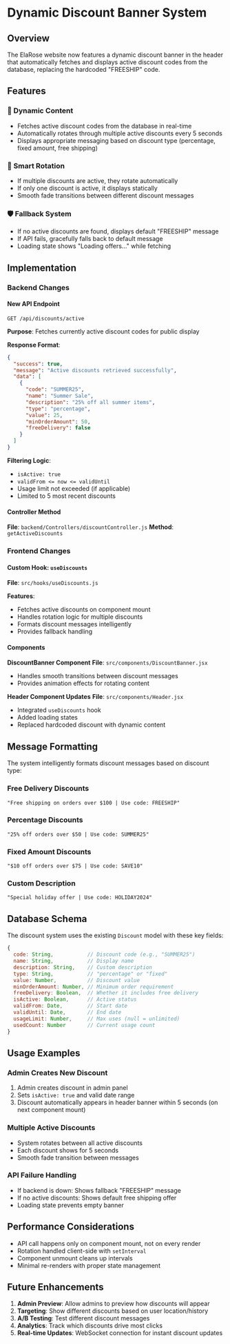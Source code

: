 # Dynamic Discount Banner System

## Overview
The ElaRose website now features a dynamic discount banner in the header that automatically fetches and displays active discount codes from the database, replacing the hardcoded "FREESHIP" code.

## Features

### 🎯 Dynamic Content
- Fetches active discount codes from the database in real-time
- Automatically rotates through multiple active discounts every 5 seconds
- Displays appropriate messaging based on discount type (percentage, fixed amount, free shipping)

### 🔄 Smart Rotation
- If multiple discounts are active, they rotate automatically
- If only one discount is active, it displays statically
- Smooth fade transitions between different discount messages

### 🛡️ Fallback System
- If no active discounts are found, displays default "FREESHIP" message
- If API fails, gracefully falls back to default message
- Loading state shows "Loading offers..." while fetching

## Implementation

### Backend Changes

#### New API Endpoint
```
GET /api/discounts/active
```

**Purpose**: Fetches currently active discount codes for public display

**Response Format**:
```json
{
  "success": true,
  "message": "Active discounts retrieved successfully",
  "data": [
    {
      "code": "SUMMER25",
      "name": "Summer Sale",
      "description": "25% off all summer items",
      "type": "percentage",
      "value": 25,
      "minOrderAmount": 50,
      "freeDelivery": false
    }
  ]
}
```

**Filtering Logic**:
- `isActive: true`
- `validFrom <= now <= validUntil`
- Usage limit not exceeded (if applicable)
- Limited to 5 most recent discounts

#### Controller Method
**File**: `backend/Controllers/discountController.js`
**Method**: `getActiveDiscounts`

### Frontend Changes

#### Custom Hook: `useDiscounts`
**File**: `src/hooks/useDiscounts.js`

**Features**:
- Fetches active discounts on component mount
- Handles rotation logic for multiple discounts
- Formats discount messages intelligently
- Provides fallback handling

#### Components

**DiscountBanner Component**
**File**: `src/components/DiscountBanner.jsx`
- Handles smooth transitions between discount messages
- Provides animation effects for rotating content

**Header Component Updates**
**File**: `src/components/Header.jsx`
- Integrated `useDiscounts` hook
- Added loading states
- Replaced hardcoded discount with dynamic content

## Message Formatting

The system intelligently formats discount messages based on discount type:

### Free Delivery Discounts
```
"Free shipping on orders over $100 | Use code: FREESHIP"
```

### Percentage Discounts
```
"25% off orders over $50 | Use code: SUMMER25"
```

### Fixed Amount Discounts
```
"$10 off orders over $75 | Use code: SAVE10"
```

### Custom Description
```
"Special holiday offer | Use code: HOLIDAY2024"
```

## Database Schema

The discount system uses the existing `Discount` model with these key fields:

```javascript
{
  code: String,           // Discount code (e.g., "SUMMER25")
  name: String,           // Display name
  description: String,    // Custom description
  type: String,           // "percentage" or "fixed"
  value: Number,          // Discount value
  minOrderAmount: Number, // Minimum order requirement
  freeDelivery: Boolean,  // Whether it includes free delivery
  isActive: Boolean,      // Active status
  validFrom: Date,        // Start date
  validUntil: Date,       // End date
  usageLimit: Number,     // Max uses (null = unlimited)
  usedCount: Number       // Current usage count
}
```

## Usage Examples

### Admin Creates New Discount
1. Admin creates discount in admin panel
2. Sets `isActive: true` and valid date range
3. Discount automatically appears in header banner within 5 seconds (on next component mount)

### Multiple Active Discounts
- System rotates between all active discounts
- Each discount shows for 5 seconds
- Smooth fade transition between messages

### API Failure Handling
- If backend is down: Shows fallback "FREESHIP" message
- If no active discounts: Shows default free shipping offer
- Loading state prevents empty banner

## Performance Considerations

- API call happens only on component mount, not on every render
- Rotation handled client-side with `setInterval`
- Component unmount cleans up intervals
- Minimal re-renders with proper state management

## Future Enhancements

1. **Admin Preview**: Allow admins to preview how discounts will appear
2. **Targeting**: Show different discounts based on user location/history
3. **A/B Testing**: Test different discount messages
4. **Analytics**: Track which discounts drive most clicks
5. **Real-time Updates**: WebSocket connection for instant discount updates